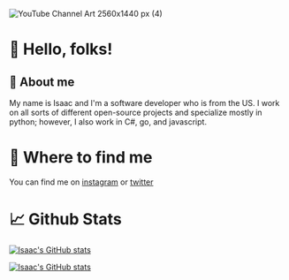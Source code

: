 ![YouTube Channel Art 2560x1440 px (4)](https://user-images.githubusercontent.com/104407881/165221293-d76c4a3f-c3a7-48c2-9917-0736a0e205d8.jpeg)



# 👋 Hello, folks! 
## 📝 About me
My name is Isaac and I'm a software developer who is from the US. 
I work on all sorts of different open-source projects and specialize mostly in python; however, I also work in C#, go, and javascript.

# 📍 Where to find me 
You can find me on [instagram](https://www.instagram.com/techwithisaac/?hl=en) or [twitter](https://twitter.com/bluewritescode)


# 📈 Github Stats

[![Isaac's GitHub stats](https://github-readme-stats.vercel.app/api?username=isaacwritescodegithub&show_icons=true&theme=cobalt)](https://github.com/anuraghazra/github-readme-stats)

[![Isaac's GitHub stats](https://github-readme-stats.vercel.app/api?username=IsaacWritesCode)](https://github.com/anuraghazra/github-readme-stats)

<!---
IsaacWritesCodeGithub/IsaacWritesCodeGithub is a ✨ special ✨ repository because its `README.md` (this file) appears on your GitHub profile.
You can click the Preview link to take a look at your changes.
--->

